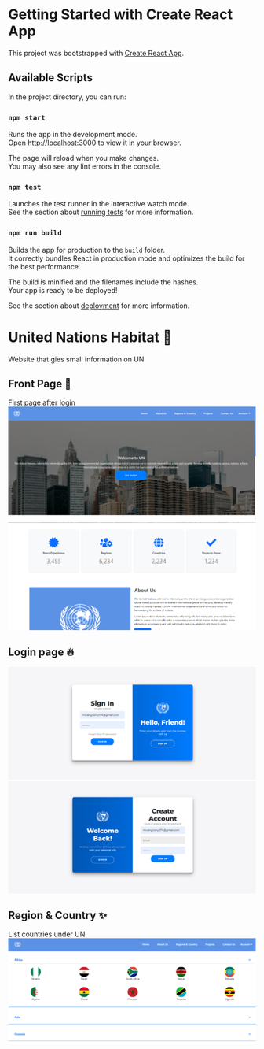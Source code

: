 # Getting Started with Create React App

This project was bootstrapped with [Create React App](https://github.com/facebook/create-react-app).

## Available Scripts

In the project directory, you can run:

### `npm start`

Runs the app in the development mode.\
Open [http://localhost:3000](http://localhost:3000) to view it in your browser.

The page will reload when you make changes.\
You may also see any lint errors in the console.

### `npm test`

Launches the test runner in the interactive watch mode.\
See the section about [running tests](https://facebook.github.io/create-react-app/docs/running-tests) for more information.

### `npm run build`

Builds the app for production to the `build` folder.\
It correctly bundles React in production mode and optimizes the build for the best performance.

The build is minified and the filenames include the hashes.\
Your app is ready to be deployed!

See the section about [deployment](https://facebook.github.io/create-react-app/docs/deployment) for more information.


# United Nations Habitat 📝  
Website that gies small information on  UN  
  
## Front Page 🚀  
First page after login
![Front Page](https://github.com/tmm-tech/un-habitat/blob/main/Images/home.PNG)
![Front Page](https://github.com/tmm-tech/un-habitat/blob/main/Images/home1.PNG)

## Login page 🔥  
![Login Page](https://github.com/tmm-tech/un-habitat/blob/main/Images/login.PNG)
![Signup Page](https://github.com/tmm-tech/un-habitat/blob/main/Images/registers.PNG)
      
## Region & Country ✨  
List countries under UN
 ![Region & Country Page](https://github.com/tmm-tech/un-habitat/blob/main/Images/region.PNG)
